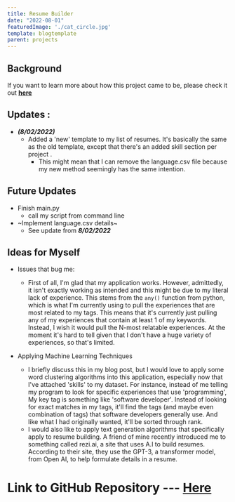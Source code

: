 ```yaml
---
title: Resume Builder
date: "2022-08-01"
featuredImage: './cat_circle.jpg'
template: blogtemplate
parent: projects
---
```


## **Background**
If you want to learn more about how this project came to be, please check it out [**here**](https://rayyungdev.github.io/blogs/resume-builder/)


## **Updates** :
  - ***(8/02/2022)***
    - Added a 'new' template to my list of resumes. It's basically the same as the old template, except that there's an added skill section per project . 
        - This might mean that I can remove the language.csv file because my new method seemingly has the same intention.   

## **Future Updates**
- Finish main.py
    - call my script from command line
- ~Implement language.csv details~
    - See update from ***8/02/2022***

## **Ideas for Myself** 
   - Issues that bug me: 
     - First of all, I'm glad that my application works. However, admittedly, it isn't exactly working as intended and this might be due to my literal lack of experience. This stems from the `any()` function from python, which is what I'm currently using to pull the experiences that are most related to my tags. This means that it's currently just pulling any of my experiences that contain at least 1 of my keywords. Instead, I wish it would pull the N-most relatable experiences. At the moment it's hard to tell given that I don't have a huge variety of experiences, so that's limited. 
       
   - Applying Machine Learning Techniques 
     - I briefly discuss this in my blog post, but I would love to apply some word clustering algorithms into this application, especially now that I've attached 'skills' to my dataset. For instance, instead of me telling my program to look for specific experiences that use 'programming', My key tag is something like 'software developer'. Instead of looking for exact matches in my tags, it'll find the tags (and maybe even combination of tags) that software developers generally use. And like what I had originally wanted, it'll be sorted through rank.  
     - I would also like to apply text generation algorithms that specifically apply to resume building. A friend of mine recently introduced me to something called rezi.ai, a site that uses A.I to build resumes. According to their site, they use the GPT-3, a transformer model, from Open AI, to help formulate details in a resume. 

# Link to GitHub Repository --- [**Here**](https://github.com/rayyungdev/resume_builder)  